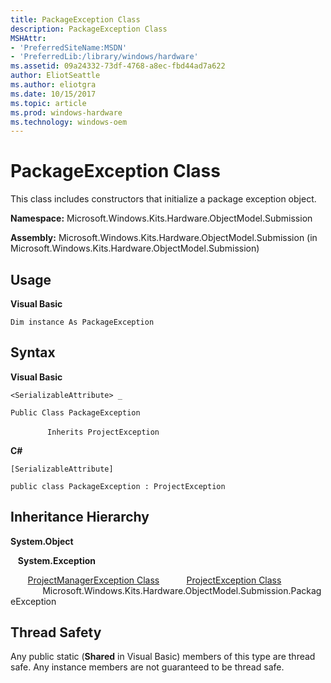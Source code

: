 ```yaml
---
title: PackageException Class
description: PackageException Class
MSHAttr:
- 'PreferredSiteName:MSDN'
- 'PreferredLib:/library/windows/hardware'
ms.assetid: 09a24332-73df-4768-a8ec-fbd44ad7a622
author: EliotSeattle
ms.author: eliotgra
ms.date: 10/15/2017
ms.topic: article
ms.prod: windows-hardware
ms.technology: windows-oem
---
```


# PackageException Class


This class includes constructors that initialize a package exception object.

**Namespace:** Microsoft.Windows.Kits.Hardware.ObjectModel.Submission

**Assembly:** Microsoft.Windows.Kits.Hardware.ObjectModel.Submission (in Microsoft.Windows.Kits.Hardware.ObjectModel.Submission)

## <span id="Usage"></span><span id="usage"></span><span id="USAGE"></span>Usage


**Visual Basic**

`Dim instance As PackageException`

## <span id="Syntax"></span><span id="syntax"></span><span id="SYNTAX"></span>Syntax


**Visual Basic**

`<SerializableAttribute> _`

`Public Class PackageException`

               `Inherits ProjectException`

**C#**

`[SerializableAttribute]`

`public class PackageException : ProjectException`

## <span id="Inheritance_Hierarchy"></span><span id="inheritance_hierarchy"></span><span id="INHERITANCE_HIERARCHY"></span>Inheritance Hierarchy


**System.Object**

   **System.Exception**

       [ProjectManagerException Class](projectmanagerexception-class.md)           [ProjectException Class](projectexception-class.md)              Microsoft.Windows.Kits.Hardware.ObjectModel.Submission.PackageException

## <span id="Thread_Safety"></span><span id="thread_safety"></span><span id="THREAD_SAFETY"></span>Thread Safety


Any public static (**Shared** in Visual Basic) members of this type are thread safe. Any instance members are not guaranteed to be thread safe.

 

 






